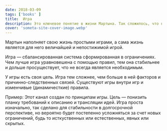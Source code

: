 ```yaml
---
date: 2018-03-09
tags: ['books' ]
title:  Игра
description: Это ключевое понятие в жизни Мартына. Так сложилось, что к нему сформировалась крепкая эмоциональная связь. Теперь это фундамент мировоззрения и способ существования.
cover: 'someta-site-cover-image.webp'
---
```


Мартын наполняет свою жизнь простыми играми, а сама жизнь является для него величайшей и непостижимой игрой.

Игра — сбалансированная система сформированная в ограничениях. Чем лучше игра уравновешена с помощью правил, тем она стабильнее и дольше просуществует, что не всегда является необходимым.

У игры есть своя цель. Игра тем сложнее, чем больше в ней факторов и причинно-следственных связей. Существуют игры внутри игр и изменчивые (динамичесткие) правила.

Пример:
Этот канал создан по принципам игры. Цель — понизить планку требований к описанию и трансляции идей. Игра проста изначально, так сделано для стабильности в долгосрочной перспективе, но вероятно будет постепенно усложняться за счет новых ограничений, будь то исткуственных или естественных, явных или скрытых.
